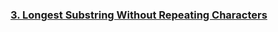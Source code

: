 ### [3. Longest Substring Without Repeating Characters](https://leetcode.com/problems/longest-substring-without-repeating-characters)
